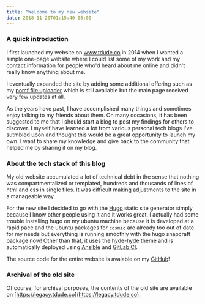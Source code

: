 ```yaml
---
title: "Welcome to my new website"
date: 2018-11-20T01:15:40-05:00
---
```

### A quick introduction

I first launched my website on www.tdude.co in 2014 when I wanted a simple one-page website where I could list some of my work and my contact information for people who'd heard about me online and didn't really know anything about me.

I eventually expanded the site by adding some additional offering such as my [pomf file uploader](https://pomf.tdude.co) which is still available but the main page received very few updates at all.

As the years have past, I have accomplished many things and sometimes enjoy talking to my friends about them. On many occasions, it has been suggested to me that I should start a blog to post my findings for others to discover. I myself have learned a lot from various personal tech blogs I've sutmbled upon and thought this would be a great opportunity to launch my own. I want to share my knowledge and give back to the community that helped me by sharing it on my blog.

### About the tech stack of this blog

My old website accumulated a lot of technical debt in the sense that nothing was compartmentalized or templated, hundreds and thousands of lines of html and css in single files. It was difficult making adjustments to the site in a manageable way.

For the new site I decided to go with the [Hugo](https://gohugo.io) static site generator simply because I know other people using it and it works great. I actually had some trouble installing hugo on my ubuntu machine because it is developed at a rapid pace and the ubuntu packages for `cosmic` are already too out of date for my needs but everything is running smoothly with the hugo snapcraft package now! Other than that, it uses the [hyde-hyde](https://github.com/htr3n/hyde-hyde) theme and is automatically deployed using [Ansible](https://ansible.com) and [GitLab CI](https://about.gitlab.com/product/continuous-integration/).

The source code for the entire website is avaiable on my [GitHub](https://github.com/starcraft66/www.tdude.co)!

### Archival of the old site

Of course, for archival purposes, the contents of the old site are available on [https://legacy.tdude.co](https://legacy.tdude.co).